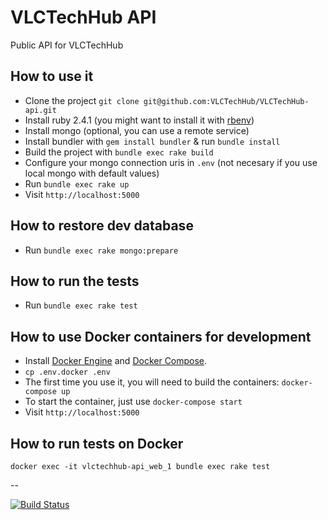 VLCTechHub API
==============

Public API for VLCTechHub

How to use it
-------------

 - Clone the project `git clone git@github.com:VLCTechHub/VLCTechHub-api.git`
 - Install ruby 2.4.1 (you might want to install it with [rbenv](https://www.digitalocean.com/community/tutorials/how-to-install-ruby-on-rails-with-rbenv-on-ubuntu-14-04))
 - Install mongo (optional, you can use a remote service)
 - Install bundler with `gem install bundler` & run `bundle install`
 - Build the project with `bundle exec rake build`
 - Configure your mongo connection uris in `.env` (not necesary if you use local mongo with default values)
 - Run `bundle exec rake up`
 - Visit `http://localhost:5000`

How to restore dev database
----------------------------

 - Run `bundle exec rake mongo:prepare`


How to run the tests
---------------------

 - Run `bundle exec rake test`


How to use Docker containers for development
---------------------------------------------

 - Install [Docker Engine](https://docs.docker.com/engine/installation/) and [Docker Compose](https://docs.docker.com/compose/install/).
 - `cp .env.docker .env`
 - The first time you use it, you will need to build the containers: `docker-compose up`
 - To start the container, just use `docker-compose start`
 - Visit `http://localhost:5000`

How to run tests on Docker
--------------------------

`docker exec -it vlctechhub-api_web_1 bundle exec rake test`


--

[![Build Status](https://travis-ci.org/VLCTechHub/VLCTechHub-api.svg?branch=master)](https://travis-ci.org/VLCTechHub/VLCTechHub-api)


